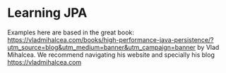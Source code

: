 # Learning JPA

Examples here are based in the great book: https://vladmihalcea.com/books/high-performance-java-persistence/?utm_source=blog&utm_medium=banner&utm_campaign=banner
by Vlad Mihalcea.
We recommend navigating his website and specially his blog https://vladmihalcea.com

